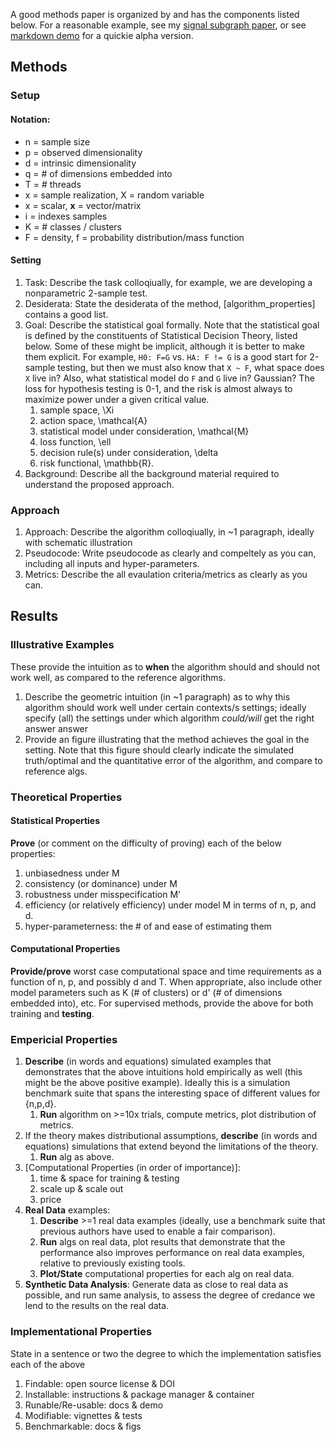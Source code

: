 A good methods paper is organized by and has the components listed below.
For a reasonable example, see my [signal subgraph paper](http://ieeexplore.ieee.org/document/6341752/), or see [markdown demo](https://github.com/neurodata/checklists/blob/master/Tutorials/MATLAB/algs_example/methods_paper_example.md) for a quickie alpha version.




## Methods




### Setup


#### Notation:

- n = sample size
- p = observed dimensionality
- d = intrinsic dimensionality
- q = # of dimensions embedded into
- T = # threads
- x = sample realization, X = random variable
- x = scalar, **x** = vector/matrix
- i = indexes samples
- K = # classes / clusters
- F = density, f = probability distribution/mass function

#### Setting

1. Task: Describe the task colloqiually, for example, we are developing a nonparametric 2-sample test.
1. Desiderata: State the desiderata of the method, [algorithm_properties] contains a good list.
1. Goal: Describe the statistical goal formally. Note that the statistical goal is defined by the constituents of Statistical Decision Theory, listed below. Some of these might be implicit, although it is better to make them explicit.  For example,  `H0: F=G` vs. `HA: F != G` is a good start for 2-sample testing, but then we must also know that `X ~ F`, what space does `X` live in?  Also, what statistical model do `F` and `G` live in? Gaussian? The loss for hypothesis testing is 0-1, and the risk is almost always to maximize power under a given critical value.    
    1. sample space, \Xi
    2. action space, \mathcal{A}
    3. statistical model under consideration, \mathcal{M}
    4. loss function, \ell
    5. decision rule(s) under consideration, \delta 
    6. risk functional, \mathbb{R}.
4. Background: Describe all the background material required to understand the proposed approach.




### Approach

1. Approach: Describe the algorithm colloqiually, in ~1 paragraph, ideally with schematic illustration 
2. Pseudocode: Write pseudocode as clearly and compeltely as you can, including all inputs and hyper-parameters.
1. Metrics: Describe the all evaulation criteria/metrics as clearly as you can.
  

## Results

### Illustrative Examples

These provide the intuition as to **when** the algorithm should and should not work well, as compared to the reference algorithms.

1. Describe the geometric intuition (in ~1 paragraph) as to why this algorithm should work well under certain contexts/s settings; ideally specify (all) the settings under which algorithm *could/will* get the right answer
answer
1. Provide an figure illustrating that the method achieves the goal in the setting.  Note that this figure should clearly indicate the simulated truth/optimal and the quantitative error of the algorithm, and compare to reference algs.


### Theoretical  Properties

#### Statistical Properties

**Prove** (or comment on the difficulty of proving) each of the below properties:
1. unbiasedness under M
2. consistency (or dominance) under M
3. robustness under misspecification M'
4. efficiency (or relatively efficiency) under model M in terms of n, p, and d. 
5. hyper-parameterness: the # of and ease of estimating them




#### Computational Properties

**Provide/prove** worst case computational space and time requirements as a function of n, p, and possibly d  and T.  When appropriate, also include other model parameters such as K (# of clusters) or d' (# of dimensions embedded into), etc.  For supervised methods, provide the above for both training and **testing**.




### Empericial Properties


1. **Describe** (in words and equations) simulated examples that demonstrates that the above intuitions hold empirically as well (this might be the above positive example).  Ideally this is a simulation benchmark suite that spans the interesting space of different values for {n,p,d}.
    1. **Run** algorithm on >=10x trials, compute metrics, plot distribution of metrics.
1. If the theory makes distributional assumptions, **describe** (in words and equations) simulations that extend beyond the limitations of the theory.
    1. **Run** alg as above.
1. [Computational Properties (in order of importance)]:
    1. time & space for training & testing
    2. scale up & scale out
    3. price
1. **Real Data** examples: 
    1. **Describe** >=1 real data examples (ideally, use a benchmark suite that previous authors have used to enable a fair comparison).
    1. **Run** algs on real data, plot results that demonstrate that the performance also improves performance on real data examples, relative to previously existing tools.
    1. **Plot/State** computational properties for each alg on real data.
1. **Synthetic Data Analysis**: Generate data as close to real data as possible, and run same analysis, to assess the degree of credance we lend to the results on the real data.




### Implementational Properties

State in a sentence or two the degree to which the implementation satisfies each of the above

1. Findable: open source license & DOI
2. Installable: instructions & package manager & container
3. Runable/Re-usable: docs & demo
4. Modifiable: vignettes & tests
5. Benchmarkable: docs & figs


